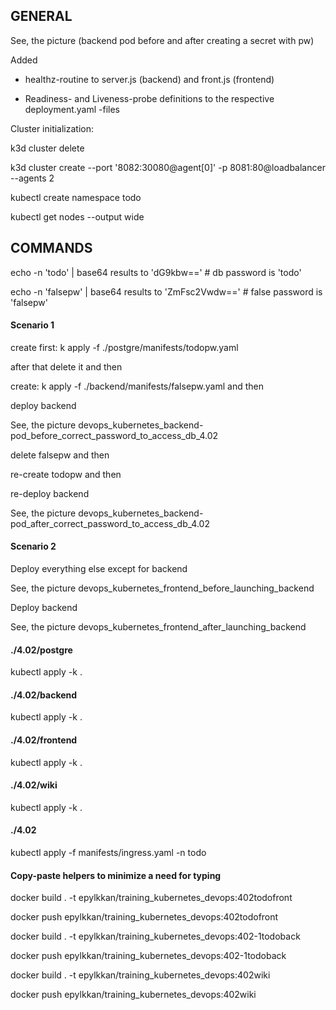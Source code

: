 <h2>GENERAL</h2> 

See, the picture (backend pod before and after creating a secret with pw)

Added 

- healthz-routine to server.js (backend) and front.js (frontend)

- Readiness- and Liveness-probe definitions  to the respective deployment.yaml -files


Cluster initialization:

k3d cluster delete

k3d cluster create --port '8082:30080@agent[0]' -p 8081:80@loadbalancer --agents 2

kubectl create namespace todo

kubectl get nodes --output wide


<h2>COMMANDS</h2>

echo -n 'todo' | base64 results to 'dG9kbw=='   # db password is 'todo'

echo -n 'falsepw' | base64 results to 'ZmFsc2Vwdw=='   # false password is 'falsepw'


<h4> Scenario 1</h4>

create first: k apply -f ./postgre/manifests/todopw.yaml

after that delete it and then 

create: k apply -f ./backend/manifests/falsepw.yaml and then

deploy backend 

See, the picture devops_kubernetes_backend-pod_before_correct_password_to_access_db_4.02


delete falsepw and then 

re-create todopw and then 

re-deploy backend 

See, the picture devops_kubernetes_backend-pod_after_correct_password_to_access_db_4.02


<h4> Scenario 2</h4>

Deploy everything else except for backend

See, the picture devops_kubernetes_frontend_before_launching_backend


Deploy backend

See, the picture devops_kubernetes_frontend_after_launching_backend


<h4>./4.02/postgre</h4>

kubectl apply -k .


<h4>./4.02/backend</h4>

kubectl apply -k .


<h4>./4.02/frontend</h4>

kubectl apply -k .


<h4>./4.02/wiki</h4>

kubectl apply -k .


<h4>./4.02</h4>

kubectl apply -f manifests/ingress.yaml -n todo



<h4>Copy-paste helpers to minimize a need for typing</h4>

docker build . -t epylkkan/training_kubernetes_devops:402todofront

docker push epylkkan/training_kubernetes_devops:402todofront

docker build . -t epylkkan/training_kubernetes_devops:402-1todoback

docker push epylkkan/training_kubernetes_devops:402-1todoback

docker build . -t epylkkan/training_kubernetes_devops:402wiki

docker push epylkkan/training_kubernetes_devops:402wiki
